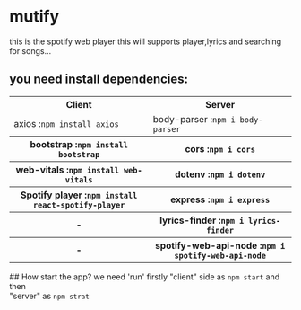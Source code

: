 # mutify
this is the spotify web player this will supports player,lyrics and searching for songs...
## you need install dependencies:
<table>
  <tr>
    <th>Client</th>
    <th>Server</th>
  </tr>
  <tr>
    <td>axios :<code>npm install axios</code></td>
    <td>body-parser :<code>npm i body-parser</code></td> 
  </tr>
  <tr>
    <th>bootstrap :<code>npm install bootstrap</code></th>   
    <th>cors :<code>npm i cors</code></th>
  </tr>
  <tr>
    <th>web-vitals :<code>npm install web-vitals</code></th>
    <th>dotenv :<code>npm i dotenv</code></th>
  </tr>
  <tr>
    <th>Spotify player :<code>npm install react-spotify-player</code></th>
    <th>express :<code>npm i express</code></th>
  </tr>
  <tr>
    <th>-</th>
    <th>lyrics-finder :<code>npm i lyrics-finder</code></th>
  </tr>
  <tr>
    <th>-</th>
    <th>spotify-web-api-node :<code>npm i spotify-web-api-node</code></th>
  </tr>
</table>
## How start the app?
we need 'run' firstly "client" side as <code>npm start</code> and then <br> "server" as <code>npm strat</code>

